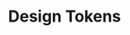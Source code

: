 ---
layout: overview-lyne.njk
tags: level3
key: basics-lyne_de
title: Design Tokens
parent: lyne_de
order: 30
basics: true
components: false
---